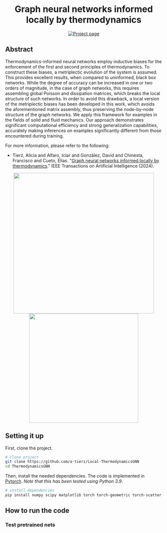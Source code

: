 
<div align="center"> 

# Graph neural networks informed locally by thermodynamics

[![Project page](https://img.shields.io/badge/-Project%20page-blue)](https://amb.unizar.es/people/alicia-tierz/)

</div>

## Abstract
Thermodynamics-informed neural networks employ inductive biases for the enforcement of the first and second principles of thermodynamics. To construct these biases, a metriplectic evolution of the system is assumed. This provides excellent results, when compared to uninformed, black box networks. While the degree of accuracy can be increased in one or two orders of magnitude, in the case of graph networks, this requires assembling global Poisson and dissipation matrices, which breaks the local structure of such networks. In order to avoid this drawback, a local version of the metriplectic biases has been developed in this work, which avoids the aforementioned matrix assembly, thus preserving the node-by-node structure of the graph networks. We apply this framework for examples in the fields of solid and fluid mechanics.  Our approach demonstrates significant computational efficiency and strong generalization capabilities, accurately making inferences on examples significantly different from those encountered during training.

For more information, please refer to the following:

- Tierz, Alicia and Alfaro, Iciar and González, David and Chinesta, Francisco and Cueto, Elías. "[Graph neural networks informed locally by thermodynamics](https://ieeexplore.ieee.org/document)." IEEE Transactions on Artificial Intelligence (2024).


<div align="center">
<img src="/outputs/epoch_150.gif" width="450"><img src="/outputs/result_pdc.gif" width="350">
</div>


## Setting it up

First, clone the project.

```bash
# clone project
git clone https://github.com/a-tierz/Local-ThermodynamicsGNN
cd ThermodynamicsGNN
```

Then, install the needed dependencies. The code is implemented in [Pytorch](https://pytorch.org). _Note that this has been tested using Python 3.9_.

```bash
# install dependencies
pip install numpy scipy matplotlib torch torch-geometric torch-scatter
 ```

## How to run the code  

### Test pretrained nets